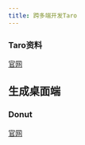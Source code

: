 ```yaml
---
title: 跨多端开发Taro
---
```


### Taro资料
[官网](https://docs.taro.zone/docs/)
## 生成桌面端


### Donut
[官网](https://dev.weixin.qq.com/docs/donut/)